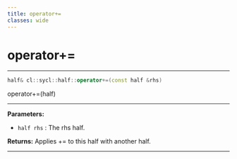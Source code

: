 ```yaml
---
title: operator+=
classes: wide
---
```

# operator+=

---

```cpp
half& cl::sycl::half::operator+=(const half &rhs)
```


operator+=(half) 


---
**Parameters:**

 - `half rhs`
: The rhs half. 

**Returns:** Applies += to this half with another half. 

---
